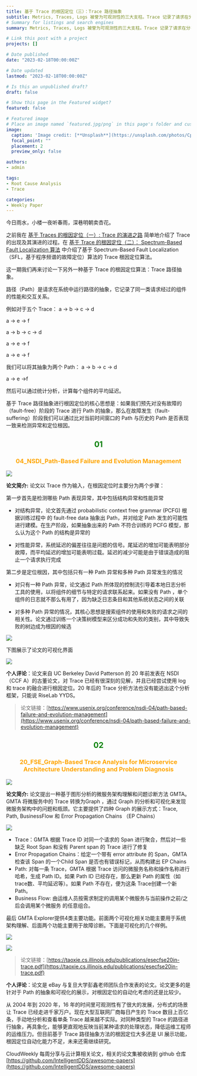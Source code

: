 ```yaml
---
title: 基于 Trace 的根因定位（三）：Trace 路径抽象
subtitle: Metrics, Traces, Logs 被誉为可观测性的三大支柱。Trace 记录了请求在分布式应用程序中运行的轨迹，能够完整的串联起请求的上下文关系，在大规模分布式系统根因定位中的作用举足轻重。阅读本文可快速了解当前学术界热门的基于 Trace 的根因定位算法类型 —— Trace 路径抽象。
# Summary for listings and search engines
summary: Metrics, Traces, Logs 被誉为可观测性的三大支柱。Trace 记录了请求在分布式应用程序中运行的轨迹，能够完整的串联起请求的上下文关系，在大规模分布式系统根因定位中的作用举足轻重。阅读本文可快速了解当前学术界热门的基于 Trace 的根因定位算法类型 —— Trace 路径抽象。

# Link this post with a project
projects: []

# Date published
date: "2023-02-18T00:00:00Z"

# Date updated
lastmod: "2023-02-18T00:00:00Z"

# Is this an unpublished draft?
draft: false

# Show this page in the Featured widget?
featured: false

# Featured image
# Place an image named `featured.jpg/png` in this page's folder and customize its options here.
image:
  caption: 'Image credit: [**Unsplash**](https://unsplash.com/photos/CpkOjOcXdUY)'
  focal_point: ""
  placement: 2
  preview_only: false

authors:
- admin

tags:
- Root Cause Analysis
- Trace

categories:
- Weekly Paper
---
```


今日雨水，小楼一夜听春雨，深巷明朝卖杏花。

之前我在 [基于 Traces 的根因定位（一）: Trace 的演进之路](https://yuxiaoba.github.io/post/trace_based_rca_1/) 简单地介绍了 Trace 的出现及其演进的过程。在 [基于 Trace 的根因定位（二）： Spectrum-Based Fault Localization 算法](https://yuxiaoba.github.io/post/trace_based_rca_2/) 中介绍了基于 Spectrum-Based Fault Localization（SFL，基于程序频谱的故障定位）算法的 Trace 根因定位算法。​

这一期我们再来讨论一下另外一种基于 Trace 的根因定位算法：Trace 路径抽象。

路径（Path）是请求在系统中运行路径的抽象，它记录了同一类请求经过的组件的性能和交互关系。

例如对于五个 Trace：
a → b → c → d

a → e → f

a → b → c → d

a → e → f

a → e → f

我们可以将其抽象为两个 Path：
a → b → c → d

a → e →f

然后可以通过统计分析，计算每个组件的平均延迟。


基于 Trace 路径抽象进行根因定位的核心思想是：如果我们预先对没有故障的（fault-free）阶段的 Trace 进行 Path 的抽象，那么在故障发生（fault-suffering）阶段我们可以通过比对当前时间窗口的 Path 与历史的 Path 是否表现一致来检测异常和定位根因。


## <center> <font color=#00800>01</font></center>

### <center><font color=#FFA500>04_NSDI_Path-Based Failure and Evolution Management</font></center>

![](./04nsdi1.jpg)

**论文简介:** 论文以 Trace 作为输入，在根因定位时主要分为两个步骤：

第一步首先是检测哪些 Path 表现异常，其中包括结构异常和性能异常

- 对结构异常，论文首先通过 probabilistic context free grammar (PCFG) 根据训练过程中 的 fault-free data 抽象出 Path，并对给定 Path 发生的可能性进行建模。在生产阶段，如果抽象出来的 Path 不符合训练的 PCFG 模型，那么认为这个 Path 的结构是异常的

- 对性能异常，系统延迟的偏差往往是问题的信号。尾延迟的增加可能表明部分故障，而平均延迟的增加可能表明过载。延迟的减少可能是由于错误造成的阻止一个请求执行完成

第二步是定位根因，其中包括只有一种 Path 异常和多种 Path 异常发生的情况

- 对只有一种 Path 异常，论文通过 Path 所体现的控制流引导着本地日志分析工具的使用，以将组件的细节与特定的请求联系起来。如果没有 Path ，单个组件的日志就不那么有用了，因为缺乏日志条目和其他系统状态之间的关联

- 对多种 Path 异常的情况，其核心思想是搜索组件的使用和失败的请求之间的相关性。论文通过训练一个决策树模型来区分成功和失败的类别，其中导致失败的树边成为根因的候选


![](./04nsdi.jpg)

下图展示了论文的可视化界面

![](./04nsdi2.jpg)

**个人评论**：论文来自 UC Berkeley David Patterson 的 20 年前发表在 NSDI （CCF A）的古董论文，对 Trace 已经有很深刻的见解，并且已经尝试使用 log 和 trace 的融合进行根因定位。20 年后的 Trace 分析方法也没有能逃出这个分析框架，只能说 RiseLab YYDS。


> 论文链接：[https://www.usenix.org/conference/nsdi-04/path-based-failure-and-evolution-management](https://www.usenix.org/conference/nsdi-04/path-based-failure-and-evolution-management)


## <center> <font color=#00800>02</font></center>

### <center><font color=#FFA500>20_FSE_Graph-Based Trace Analysis for Microservice Architecture Understanding and Problem Diagnosis</font></center>

![](./gmta.jpg)

**论文简介:** 论文提出一种基于图形分析的微服务架构理解和问题诊断方法 GMTA。GMTA 将微服务中的 Trace 转换为Graph ，通过 Graph 的分析和可视化来发现微服务架构中的问题和瓶颈。它主要提供了四种 Graph 的展示方式：Trace, Path, BusinessFlow 和 Error Propagation Chains （EP Chains）

![](./gmta1.jpg)

- Trace：GMTA 根据 Trace ID 对同一个请求的 Span 进行聚合，然后对一些缺乏 Root Span 和没有 Parent span 的 Trace 进行了修复
- Error Propagation Chains：给定一个带有 error attribute 的 Span，GMTA 检查该 Span 的一个Child Span 是否也有错误标记，从而构建出 EP Chains
- Path: 对每一条 Trace，GMTA 根据 Trace 访问的微服务名称和操作名称进行哈希，生成 Path ID。如果 Path ID 已经存在，那么更新 Path 的属性（如trace数、平均延迟等）。如果 Path 不存在，便为这条 Trace创建一个新 Path。
- Business Flow: 由运维人员按需求制定的调用某个微服务与当前操作之前/之后会调用某个微服务 的任意组合。
  

最后 GMTA Explorer提供4类主要功能。前面两个可视化相关功能主要用于系统架构理解、后面两个功能主要用于故障诊断。下面是可视化的几个样例。

![](./gmta2.jpg)

![](./gmta3.jpg)

> 论文链接：[https://taoxie.cs.illinois.edu/publications/esecfse20in-trace.pdf](https://taoxie.cs.illinois.edu/publications/esecfse20in-trace.pdf)


**个人评论**：论文是 eBay 与复旦大学彭鑫老师团队合作发表的论文。论文更多的是针对于 Path 的抽象和可视化的展示，对根因定位的自动化考虑的还是比较少。


从 2004 年到 2020 年，16 年的时间里可观测性有了很大的发展，分布式的场景让 Trace 已经走进千家万户。现在大型互联网厂商每日产生的 Trace 数目上百亿条，手动地分析和查看单条 Trace 越来越不实际。对同种类型的 Trace 的路径进行抽象，再具象化，能够更直观地反映当前某种请求的处理状态，降低运维工程师的运维压力。但目前基于 Trace 路径抽象方法的根因定位大多还是 UI 展示功能，根因定位自动化能力不足，未来还需继续研究。


CloudWeekly 每周分享与云计算相关论文，相关的论文集被收纳到 github 仓库 [https://github.com/IntelligentDDS/awesome-papers](https://github.com/IntelligentDDS/awesome-papers)